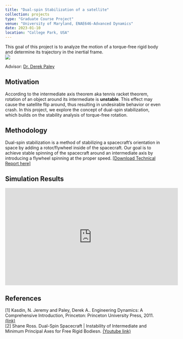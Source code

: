 ```yaml
---
title: "Dual-spin Stabilization of a satellite"
collection: projects
type: "Graduate Course Project"
venue: "University of Maryland, ENAE646-Advanced Dynamics"
date: 2023-01-10
location: "College Park, USA"
---
```

This goal of this project is to analyze the motion of a torque-free rigid body and determine its trajectory in the inertial frame. <br /> ![](http://yi-hsuan-chen.github.io/files/dual_spin.gif) 

Advisor: [Dr. Derek Paley](https://scholar.google.com/citations?user=P9QqWAgAAAAJ&hl=en)

## Motivation
According to the intermediate axis theorem aka tennis racket theorem, rotation of an object around its intermediate is **unstable**. This effect may cause the satellite flip around, thus resulting in undesirable behavior or even crash. In this project, we explore the concept of dual-spin stabilization, which builds on the stability analysis of torque-free rotation.

## Methodology
Dual-spin stabilization is a method of stabilizing a spacecraft’s orientation in space by adding a rotor/flywheel inside of the spacecraft. Our goal is to achieve stable spinning of the spacecraft around an intermediate axis by introducing a flywheel spinning at the proper speed.
[[Download Technical Report here]](http://yi-hsuan-chen.github.io/files/ENAE646_YiHsuan_Final_Project)

## Simulation Results
<p align="center">
<iframe width="560" height="315" src="https://www.youtube.com/embed/y8K060h1tH8?si=t27oYu27vpAm29E1" title="YouTube video player" frameborder="0" allow="accelerometer; autoplay; clipboard-write; encrypted-media; gyroscope; picture-in-picture; web-share" referrerpolicy="strict-origin-when-cross-origin" allowfullscreen></iframe>
</p>


## References
\[1\] Kasdin, N. Jeremy and Paley, Derek A.. Engineering Dynamics: A Comprehensive Introduction, Princeton: Princeton University Press, 2011.  [(link)](https://doi.org/10.1515/9781400839070)  
\[2\] Shane Ross. Dual-Spin Spacecraft | Instability of Intermediate and Minimum Principal Axes for Free Rigid Bodiesn. [(Youtube link)](https://www.youtube.com/watch?v=8uOxYf9nLNw&t=1575s)  